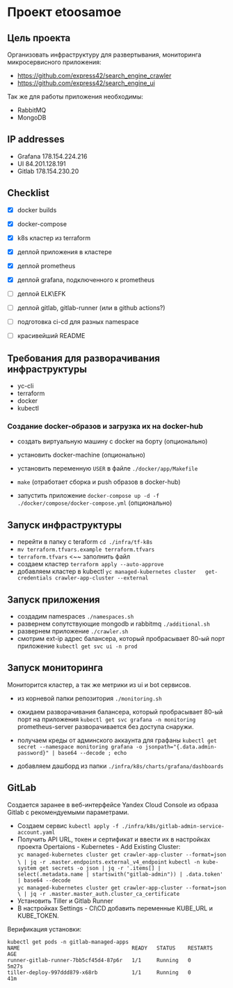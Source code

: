 # Проект etoosamoe

## Цель проекта

Организовать инфраструктуру для развертывания, мониторинга микросервисного приложения:  
 - https://github.com/express42/search_engine_crawler
 - https://github.com/express42/search_engine_ui

Так же для работы приложения необходимы:  
- RabbitMQ
- MongoDB

## IP addresses

 - Grafana 178.154.224.216
 - UI 84.201.128.191
 - Gitlab 178.154.230.20

## Checklist

 - [x] docker builds  
 - [x] docker-compose  
 - [x] k8s кластер из terraform  
 - [x] деплой приложения в кластере    
 - [x] деплой prometheus
 - [x] деплой grafana, подключенного к prometheus
 - [ ] деплой ELK\EFK  
 - [ ] деплой gitlab, gitlab-runner  (или в github actions?)
 - [ ] подготовка ci-cd для разных namespace  
 - [ ] красивейший README  


## Требования для разворачивания инфраструктуры
 
 - yc-cli
 - terraform
 - docker
 - kubectl

### Создание docker-образов и загрузка их на docker-hub

 - создать виртуальную машину с docker на борту (опционально)
 - установить docker-machine (опционально)
 - установить переменную ``USER`` в файле ``./docker/app/Makefile``
 - ``make`` (отработает сборка и push образов в docker-hub)
 
 - запустить приложение ``docker-compose up -d -f ./docker/compose/docker-compose.yml``  (опционально)


## Запуск инфраструктуры

 - перейти в папку с teraform ``cd ./infra/tf-k8s``  
 - ``mv terraform.tfvars.example terraform.tfvars``  
 - ``terraform.tfvars`` <~~ заполнить файл  
 - создаем кластер ``terraform apply --auto-approve``  
 - добавляем кластер в kubectl ``yc managed-kubernetes cluster   get-credentials crawler-app-cluster --external``  
  
## Запуск приложения

 - создадим namespaces ``./namespaces.sh``  
 - развернем сопутствующие mongodb и rabbitmq ``./additional.sh``  
 - развернем приложение ``./crawler.sh``
 - смотрим ext-ip адрес балансера, который пробрасывает 80-ый порт приложение ``kubectl get svc ui -n prod``  

## Запуск мониторинга

Мониторится кластер, а так же метрики из ui и bot сервисов.  

 - из корневой папки репозитория ``./monitoring.sh``  
 - ожидаем разворачивания балансера, который пробрасывает 80-ый порт на приложения ``kubectl get svc grafana -n monitoring``  
  prometheus-server разворачивается без доступа снаружи.

  - получаем креды от админского аккаунта для графаны ``kubectl get secret --namespace monitoring grafana -o jsonpath="{.data.admin-password}" | base64 --decode ; echo``
  - добавляем дашборд из папки ``./infra/k8s/charts/grafana/dashboards``

## GitLab

Создается заранее в веб-интерфейсе Yandex Cloud Console из образа Gitlab с рекомендуемыми параметрами.

 - Создаем сервис ``kubectl apply -f ./infra/k8s/gitlab-admin-service-account.yaml``
 - Получить API URL, токен и сертификат и ввести их в настройках проекта Opertaions - Kubernetes - Add Existing Cluster:  
  ``yc managed-kubernetes cluster get crawler-app-cluster --format=json \
| jq -r .master.endpoints.external_v4_endpoint``
  ``kubectl -n kube-system get secrets -o json | jq -r '.items[] | select(.metadata.name | startswith("gitlab-admin")) | .data.token' | base64 --decode``  
  ``yc managed-kubernetes cluster get crawler-app-cluster --format=json \
| jq -r .master.master_auth.cluster_ca_certificate``  
 - Установить Tiller и Gitlab Runner 
 - В настройках Settings - CI\CD добавить переменные KUBE_URL и KUBE_TOKEN.
  
  Верификация установки:
  ```
  kubectl get pods -n gitlab-managed-apps
NAME                                    READY   STATUS    RESTARTS   AGE
runner-gitlab-runner-7bb5cf45d4-87p6r   1/1     Running   0          5m27s
tiller-deploy-997ddd879-x68rb           1/1     Running   0          41m
```

